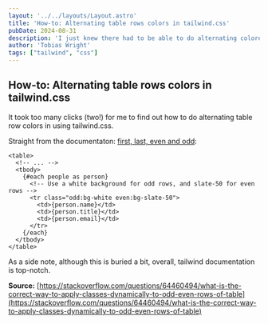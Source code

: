 ```yaml
---
layout: '../../layouts/Layout.astro'
title: 'How-to: Alternating table rows colors in tailwind.css'
pubDate: 2024-08-31
description: 'I just knew there had to be able to do alternating colored roles in tailwind.css'
author: 'Tobias Wright'
tags: ["tailwind", "css"]
---
```


## How-to: Alternating table rows colors in tailwind.css

It took too many clicks (two!) for me to find out how to do alternating table row colors in using tailwind.css.

Straight from the documentaton: [first, last, even and odd](https://tailwindcss.com/docs/hover-focus-and-other-states#first-last-odd-and-even):

```
<table>
  <!-- ... -->
  <tbody>
    {#each people as person}
      <!-- Use a white background for odd rows, and slate-50 for even rows -->
      <tr class="odd:bg-white even:bg-slate-50">
        <td>{person.name}</td>
        <td>{person.title}</td>
        <td>{person.email}</td>
      </tr>
    {/each}
  </tbody>
</table>
```

As a side note, although this is buried a bit, overall, tailwind documentation is top-notch.

**Source:**
[https://stackoverflow.com/questions/64460494/what-is-the-correct-way-to-apply-classes-dynamically-to-odd-even-rows-of-table](https://stackoverflow.com/questions/64460494/what-is-the-correct-way-to-apply-classes-dynamically-to-odd-even-rows-of-table)